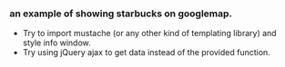 ### an example of showing starbucks on googlemap.

- Try to import mustache (or any other kind of templating library) and style info window.
- Try using jQuery ajax to get data instead of the provided function.

